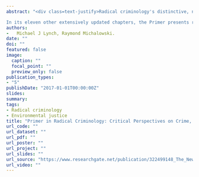 ```yaml
---
abstract: "<div class=text-justify>Radical criminology's distinctive, non-mainstream perspectives on environmental crime and justice issues, and on state crime and terrorism, are fully explored in completely new chapters of the Primer in Radical Criminology (4th edition). Now celebrating its 20th anniversary, this college-level textbook has been much praised for insightfully framing the problem of crime within the contexts of social class, race, gender, culture and history.The wide-ranging new chapter on The Environment, Crime and Justice addresses such topics as: environmental pollution as a crime; environmental justice research; global warming and the end of oil; and the potential of a green criminology.The provocative new chapter on State Crime and Terrorism offers analyses of: political crime versus state crime; the absence of state crime in orthodox criminology; war as state crime; state and anti-state terrorism; and genocide, among other topics.

In its eleven other extensively updated chapters, the Primer presents radical/critical perspectives on: criminological theory; the causes of crime; conceptions of state and law; policing; courts; punishment and corrections; and many other subjects.</div>"
authors:
-   Michael J Lynch, Raymond Michalowski.
date: ""
doi: ""
featured: false
image:
  caption: ""
  focal_point: ""
  preview_only: false
publication_types:
- "5"
publishDate: "2017-01-01T00:00:00Z"
slides: 
summary: 
tags:
- Radical criminology
- Environmental justice
title: "Primer in Radical Criminology: Critical Perspectives on Crime, Power, and Identity (Criminal Justice Press Project)"
url_code: ""
url_dataset: ""
url_pdf: ""
url_poster: ""
url_project: ""
url_slides: ""
url_source: "https://www.researchgate.net/publication/322499148_The_New_Primer_in_Radical_Criminology_Critical_Perspectives_on_Crime_Power_Identity"
url_video: ""
---
```


